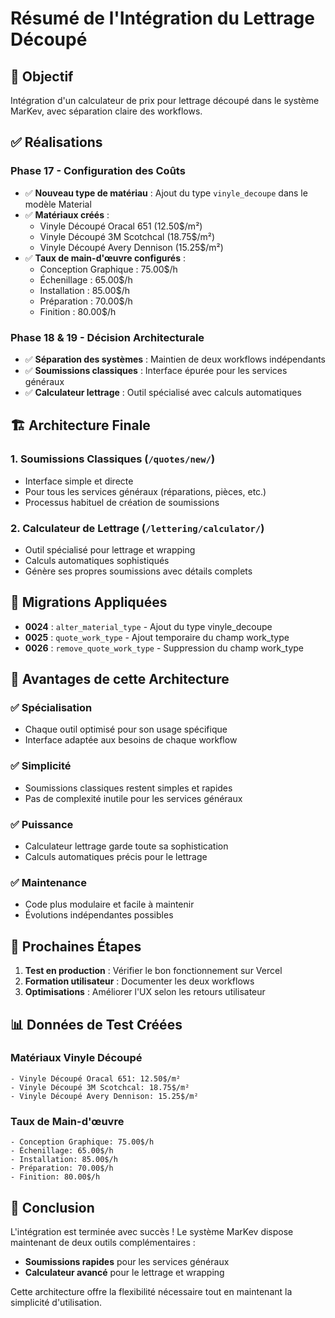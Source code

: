 # Résumé de l'Intégration du Lettrage Découpé

## 🎯 Objectif
Intégration d'un calculateur de prix pour lettrage découpé dans le système MarKev, avec séparation claire des workflows.

## ✅ Réalisations

### Phase 17 - Configuration des Coûts
- ✅ **Nouveau type de matériau** : Ajout du type `vinyle_decoupe` dans le modèle Material
- ✅ **Matériaux créés** :
  - Vinyle Découpé Oracal 651 (12.50$/m²)
  - Vinyle Découpé 3M Scotchcal (18.75$/m²)
  - Vinyle Découpé Avery Dennison (15.25$/m²)
- ✅ **Taux de main-d'œuvre configurés** :
  - Conception Graphique : 75.00$/h
  - Échenillage : 65.00$/h
  - Installation : 85.00$/h
  - Préparation : 70.00$/h
  - Finition : 80.00$/h

### Phase 18 & 19 - Décision Architecturale
- ✅ **Séparation des systèmes** : Maintien de deux workflows indépendants
- ✅ **Soumissions classiques** : Interface épurée pour les services généraux
- ✅ **Calculateur lettrage** : Outil spécialisé avec calculs automatiques

## 🏗️ Architecture Finale

### 1. Soumissions Classiques (`/quotes/new/`)
- Interface simple et directe
- Pour tous les services généraux (réparations, pièces, etc.)
- Processus habituel de création de soumissions

### 2. Calculateur de Lettrage (`/lettering/calculator/`)
- Outil spécialisé pour lettrage et wrapping
- Calculs automatiques sophistiqués
- Génère ses propres soumissions avec détails complets

## 🔄 Migrations Appliquées
- **0024** : `alter_material_type` - Ajout du type vinyle_decoupe
- **0025** : `quote_work_type` - Ajout temporaire du champ work_type
- **0026** : `remove_quote_work_type` - Suppression du champ work_type

## 🎨 Avantages de cette Architecture

### ✅ Spécialisation
- Chaque outil optimisé pour son usage spécifique
- Interface adaptée aux besoins de chaque workflow

### ✅ Simplicité
- Soumissions classiques restent simples et rapides
- Pas de complexité inutile pour les services généraux

### ✅ Puissance
- Calculateur lettrage garde toute sa sophistication
- Calculs automatiques précis pour le lettrage

### ✅ Maintenance
- Code plus modulaire et facile à maintenir
- Évolutions indépendantes possibles

## 🚀 Prochaines Étapes

1. **Test en production** : Vérifier le bon fonctionnement sur Vercel
2. **Formation utilisateur** : Documenter les deux workflows
3. **Optimisations** : Améliorer l'UX selon les retours utilisateur

## 📊 Données de Test Créées

### Matériaux Vinyle Découpé
```
- Vinyle Découpé Oracal 651: 12.50$/m²
- Vinyle Découpé 3M Scotchcal: 18.75$/m²  
- Vinyle Découpé Avery Dennison: 15.25$/m²
```

### Taux de Main-d'œuvre
```
- Conception Graphique: 75.00$/h
- Échenillage: 65.00$/h
- Installation: 85.00$/h
- Préparation: 70.00$/h
- Finition: 80.00$/h
```

## 🎉 Conclusion

L'intégration est terminée avec succès ! Le système MarKev dispose maintenant de deux outils complémentaires :
- **Soumissions rapides** pour les services généraux
- **Calculateur avancé** pour le lettrage et wrapping

Cette architecture offre la flexibilité nécessaire tout en maintenant la simplicité d'utilisation.

